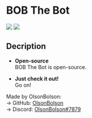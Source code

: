 # BOB The Bot
![](https://img.shields.io/github/license/OlsonBolson-py/BOB-The-Bot)
![](https://img.shields.io/github/last-commit/OlsonBolson-py/BOB-The-Bot)

## Decription

- **Open-source** <br>
BOB The Bot is open-source.

- **Just check it out!** <br>
Go on!

Made by OlsonBolson: <br> 
 → GitHub: [OlsonBolson](https://github.com/OlsonBolson-py) <br>
 → Discord: [OlsonBolson#7879](https://discord.com/users/444131047316389888)
